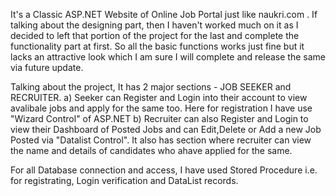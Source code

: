 It's a Classic ASP.NET Website of Online Job Portal just like naukri.com .
If talking about the designing part, then I haven't worked much on it as I decided to left that portion of the project for the last and complete the functionality part at first. So all the basic functions works just fine but it lacks an attractive look which I am sure I will complete and release the same via future update.

Talking about the project,
It has 2 major sections - JOB SEEKER and RECRUITER.
a) Seeker can Register and Login into their account to view avalibale jobs and apply for the same too. Here for registration I have use "Wizard Control" of ASP.NET
b) Recruiter can also Register and Login to view their Dashboard of Posted Jobs and can Edit,Delete or Add a new Job Posted via "Datalist Control". It also has section where recruiter can view the name and details of candidates who ahave applied for the same.

For all Database connection and access, I have used Stored Procedure i.e. for registrating, Login verification and DataList records.
